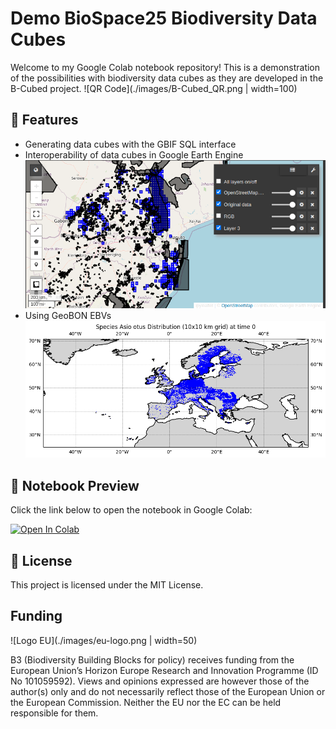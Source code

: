 # Demo BioSpace25 Biodiversity Data Cubes

Welcome to my Google Colab notebook repository! This is a demonstration of the possibilities with biodiversity data cubes as they are developed in the B-Cubed project.
![QR Code](./images/B-Cubed_QR.png | width=100)

## 🚀 Features
- Generating data cubes with the GBIF SQL interface
- Interoperability of data cubes in Google Earth Engine
![Example output GEE](./images/GEE_example.png)
- Using GeoBON EBVs
![Plotting EBVs](./images/Asio_otus.png)

## 📖 Notebook Preview
Click the link below to open the notebook in Google Colab:

[![Open In Colab](https://colab.research.google.com/assets/colab-badge.svg)](https://colab.research.google.com/github/AgentschapPlantentuinMeise/DEMO_BioSpace25/blob/main/DEMO_BioSpace25.ipynb)

## 📜 License
This project is licensed under the MIT License.

## Funding
![Logo EU](./images/eu-logo.png | width=50)


B3 (Biodiversity Building Blocks for policy) receives funding from the European Union’s Horizon Europe Research and Innovation Programme (ID No 101059592). Views and opinions expressed are however those of the author(s) only and do not necessarily reflect those of the European Union or the European Commission. Neither the EU nor the EC can be held responsible for them.

